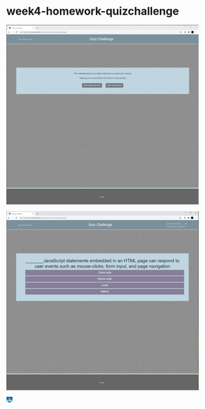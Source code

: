 # week4-homework-quizchallenge

![](readmeimg/startscreen.png)





![](readmeimg/questions.png)









![](assets/img/fav.png)
 
